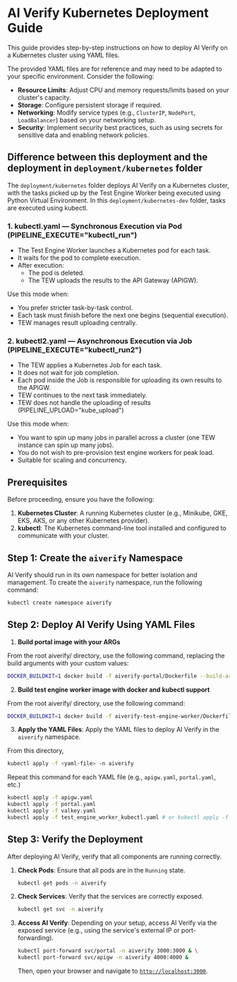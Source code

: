 # AI Verify Kubernetes Deployment Guide

This guide provides step-by-step instructions on how to deploy AI Verify on a Kubernetes cluster using YAML files.

The provided YAML files are for reference and may need to be adapted to your specific environment. Consider the following:

- **Resource Limits**: Adjust CPU and memory requests/limits based on your cluster's capacity.
- **Storage**: Configure persistent storage if required.
- **Networking**: Modify service types (e.g., `ClusterIP`, `NodePort`, `LoadBalancer`) based on your networking setup.
- **Security**: Implement security best practices, such as using secrets for sensitive data and enabling network policies.

## Difference between this deployment and the deployment in `deployment/kubernetes` folder

The `deployment/kubernetes` folder deploys AI Verify on a Kubernetes cluster, with the tasks picked up by the Test Engine Worker being executed using Python Virtual Environment. In this `deployment/kubernetes-dev` folder, tasks are executed using kubectl. 

### 1. kubectl.yaml — Synchronous Execution via Pod (PIPELINE_EXECUTE="kubectl_run")

- The Test Engine Worker launches a Kubernetes pod for each task.
- It waits for the pod to complete execution.
- After execution:
   - The pod is deleted.
   - The TEW uploads the results to the API Gateway (APIGW).

Use this mode when:
- You prefer stricter task-by-task control.
- Each task must finish before the next one begins (sequential execution).
- TEW manages result uploading centrally.

### 2. kubectl2.yaml — Asynchronous Execution via Job (PIPELINE_EXECUTE="kubectl_run2")

- The TEW applies a Kubernetes Job for each task.
- It does not wait for job completion.
- Each pod inside the Job is responsible for uploading its own results to the APIGW.
- TEW continues to the next task immediately.
- TEW does not handle the uploading of results (PIPELINE_UPLOAD="kube_upload")

Use this mode when:

- You want to spin up many jobs in parallel across a cluster (one TEW instance can spin up many jobs).
- You do not wish to pre-provision test engine workers for peak load.
- Suitable for scaling and concurrency.

## Prerequisites

Before proceeding, ensure you have the following:

1. **Kubernetes Cluster**: A running Kubernetes cluster (e.g., Minikube, GKE, EKS, AKS, or any other Kubernetes provider).
2. **kubectl**: The Kubernetes command-line tool installed and configured to communicate with your cluster.

## Step 1: Create the `aiverify` Namespace

AI Verify should run in its own namespace for better isolation and management. To create the `aiverify` namespace, run the following command:

```bash
kubectl create namespace aiverify
```

## Step 2: Deploy AI Verify Using YAML Files

1. **Build portal image with your ARGs** 

From the root aiverify/ directory, use the following command, replacing the build arguments with your custom values:

```sh
DOCKER_BUILDKIT=1 docker build -f aiverify-portal/Dockerfile --build-arg APIGW_HOST="YOUR_APIGW_HOST" --build-arg NEXT_PUBLIC_APIGW_HOST="YOUR_NEXT_PUBLIC_APIGW_HOST" -t aiverify-portal --target production .
```

2. **Build test engine worker image with docker and kubectl support**

From the root aiverify/ directory, use the following command:

```sh
DOCKER_BUILDKIT=1 docker build -f aiverify-test-engine-worker/Dockerfile -t aiverify-test-engine-worker-kube --target docker-kube .
```

3. **Apply the YAML Files**: Apply the YAML files to deploy AI Verify in the `aiverify` namespace.

From this directory,

   ```bash
   kubectl apply -f <yaml-file> -n aiverify
   ```

   Repeat this command for each YAML file (e.g., `apigw.yaml`, `portal.yaml`, etc.)

   ```bash
   kubectl apply -f apigw.yaml
   kubectl apply -f portal.yaml
   kubectl apply -f valkey.yaml
   kubectl apply -f test_engine_worker_kubectl.yaml # or kubectl apply -f test_engine_worker_kubectl2.yaml
   ```


## Step 3: Verify the Deployment

After deploying AI Verify, verify that all components are running correctly.

1. **Check Pods**: Ensure that all pods are in the `Running` state.

   ```bash
   kubectl get pods -n aiverify
   ```

2. **Check Services**: Verify that the services are correctly exposed.

   ```bash
   kubectl get svc -n aiverify
   ```

3. **Access AI Verify**: Depending on your setup, access AI Verify via the exposed service (e.g., using the service's external IP or port-forwarding).

   ```bash
   kubectl port-forward svc/portal -n aiverify 3000:3000 & \
   kubectl port-forward svc/apigw -n aiverify 4000:4000 &
   ```

   Then, open your browser and navigate to [`http://localhost:3000`](http://localhost:3000).


